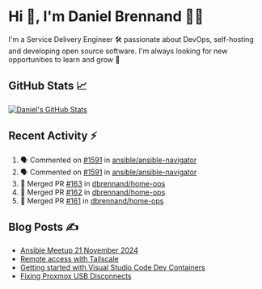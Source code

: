 # Hi 👋, I'm Daniel Brennand 👨‍💻

I'm a Service Delivery Engineer 🛠 passionate about DevOps, self-hosting and developing open source software. I'm always looking for new opportunities to learn and grow 🌱

## GitHub Stats 📈

[![Daniel's GitHub Stats](https://github-readme-stats.vercel.app/api?username=dbrennand&show_icons=true&count_private=true&hide_border=true&theme=dark)](https://github.com/anuraghazra/github-readme-stats)

## Recent Activity ⚡

<!--START_SECTION:activity-->
1. 🗣 Commented on [#1591](https://github.com/ansible/ansible-navigator/issues/1591#issuecomment-2816772203) in [ansible/ansible-navigator](https://github.com/ansible/ansible-navigator)
2. 🗣 Commented on [#1591](https://github.com/ansible/ansible-navigator/issues/1591#issuecomment-2816701294) in [ansible/ansible-navigator](https://github.com/ansible/ansible-navigator)
3. 🎉 Merged PR [#163](https://github.com/dbrennand/home-ops/pull/163) in [dbrennand/home-ops](https://github.com/dbrennand/home-ops)
4. 🎉 Merged PR [#162](https://github.com/dbrennand/home-ops/pull/162) in [dbrennand/home-ops](https://github.com/dbrennand/home-ops)
5. 🎉 Merged PR [#161](https://github.com/dbrennand/home-ops/pull/161) in [dbrennand/home-ops](https://github.com/dbrennand/home-ops)
<!--END_SECTION:activity-->

## Blog Posts ✍

<!-- BLOG-POST-LIST:START -->
- [Ansible Meetup 21 November 2024](https://danielbrennand.com/blog/ansible-meetup-21-november/)
- [Remote access with Tailscale](https://danielbrennand.com/blog/tailscale/)
- [Getting started with Visual Studio Code Dev Containers](https://danielbrennand.com/blog/vscode-dev-containers/)
- [Fixing Proxmox USB Disconnects](https://danielbrennand.com/blog/proxmox-fix-usb-disconnect/)
<!-- BLOG-POST-LIST:END -->
